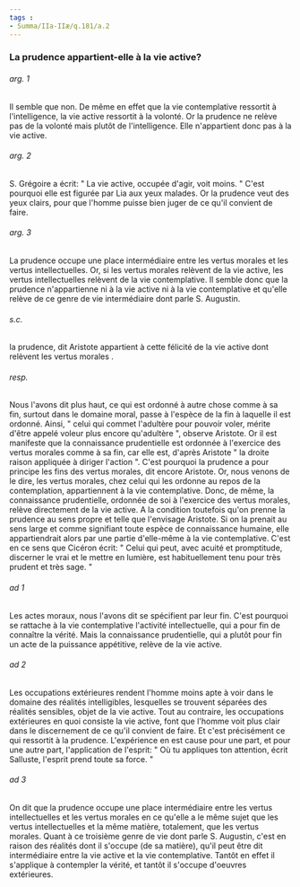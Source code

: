 ```yaml
---
tags : 
- Summa/IIa-IIæ/q.181/a.2
---
```


### La prudence appartient-elle à la vie active?

###### arg. 1
Il semble que non. De même en effet que la vie contemplative ressortit à l'intelligence, la vie active ressortit à la volonté. Or la prudence ne relève pas de la volonté mais plutôt de l'intelligence. Elle n'appartient donc pas à la vie active. 

###### arg. 2
S. Grégoire a écrit: " La vie active, occupée d'agir, voit moins. " C'est pourquoi elle est figurée par Lia aux yeux malades. Or la prudence veut des yeux clairs, pour que l'homme puisse bien juger de ce qu'il convient de faire. 

###### arg. 3
La prudence occupe une place intermédiaire entre les vertus morales et les vertus intellectuelles. Or, si les vertus morales relèvent de la vie active, les vertus intellectuelles relèvent de la vie contemplative. Il semble donc que la prudence n'appartienne ni à la vie active ni à la vie contemplative et qu'elle relève de ce genre de vie intermédiaire dont parle S. Augustin. 

###### s.c.
la prudence, dit Aristote appartient à cette félicité de la vie active dont relèvent les vertus morales . 

###### resp.
Nous l'avons dit plus haut, ce qui est ordonné à autre chose comme à sa fin, surtout dans le domaine moral, passe à l'espèce de la fin à laquelle il est ordonné. Ainsi, " celui qui commet l'adultère pour pouvoir voler, mérite d'être appelé voleur plus encore qu'adultère ", observe Aristote. Or il est manifeste que la connaissance prudentielle est ordonnée à l'exercice des vertus morales comme à sa fin, car elle est, d'après Aristote " la droite raison appliquée à diriger l'action ". C'est pourquoi la prudence a pour principe les fins des vertus morales, dit encore Aristote. Or, nous venons de le dire, les vertus morales, chez celui qui les ordonne au repos de la contemplation, appartiennent à la vie contemplative. Donc, de même, la connaissance prudentielle, ordonnée de soi à l'exercice des vertus morales, relève directement de la vie active. A la condition toutefois qu'on prenne la prudence au sens propre et telle que l'envisage Aristote. Si on la prenait au sens large et comme signifiant toute espèce de connaissance humaine, elle appartiendrait alors par une partie d'elle-même à la vie contemplative. C'est en ce sens que Cicéron écrit: " Celui qui peut, avec acuité et promptitude, discerner le vrai et le mettre en lumière, est habituellement tenu pour très prudent et très sage. " 

###### ad 1
Les actes moraux, nous l'avons dit se spécifient par leur fin. C'est pourquoi se rattache à la vie contemplative l'activité intellectuelle, qui a pour fin de connaître la vérité. Mais la connaissance prudentielle, qui a plutôt pour fin un acte de la puissance appétitive, relève de la vie active. 

###### ad 2
Les occupations extérieures rendent l'homme moins apte à voir dans le domaine des réalités intelligibles, lesquelles se trouvent séparées des réalités sensibles, objet de la vie active. Tout au contraire, les occupations extérieures en quoi consiste la vie active, font que l'homme voit plus clair dans le discernement de ce qu'il convient de faire. Et c'est précisément ce qui ressortit à la prudence. L'expérience en est cause pour une part, et pour une autre part, l'application de l'esprit: " Où tu appliques ton attention, écrit Salluste, l'esprit prend toute sa force. " 

###### ad 3
On dit que la prudence occupe une place intermédiaire entre les vertus intellectuelles et les vertus morales en ce qu'elle a le même sujet que les vertus intellectuelles et la même matière, totalement, que les vertus morales. Quant à ce troisième genre de vie dont parle S. Augustin, c'est en raison des réalités dont il s'occupe (de sa matière), qu'il peut être dit intermédiaire entre la vie active et la vie contemplative. Tantôt en effet il s'applique à contempler la vérité, et tantôt il s'occupe d'oeuvres extérieures. 

